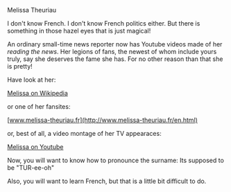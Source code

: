 Melissa Theuriau

I don't know French. I don't know French politics either. But there is something in those hazel eyes that is just magical! 

An ordinary small-time news reporter now has Youtube videos made of her *reading the news*. Her legions of fans, the newest of whom include yours truly, say she deserves the fame she has. For no other reason than that she is pretty!

Have look at her:

[Melissa on Wikipedia](http://en.wikipedia.org/wiki/Melissa_Theuriau)

or one of her fansites:

[www.melissa-theuriau.fr](http://www.melissa-theuriau.fr/en.html)

or, best of all, a video montage of her TV appearaces:
    
[Melissa on Youtube](http://youtube.com/watch?v=FoQLOCU6KBg)

Now, you will want to know how to pronounce the surname: Its supposed to be "TUR-ee-oh"

Also, you will want to learn French, but that is a little bit difficult to do.
